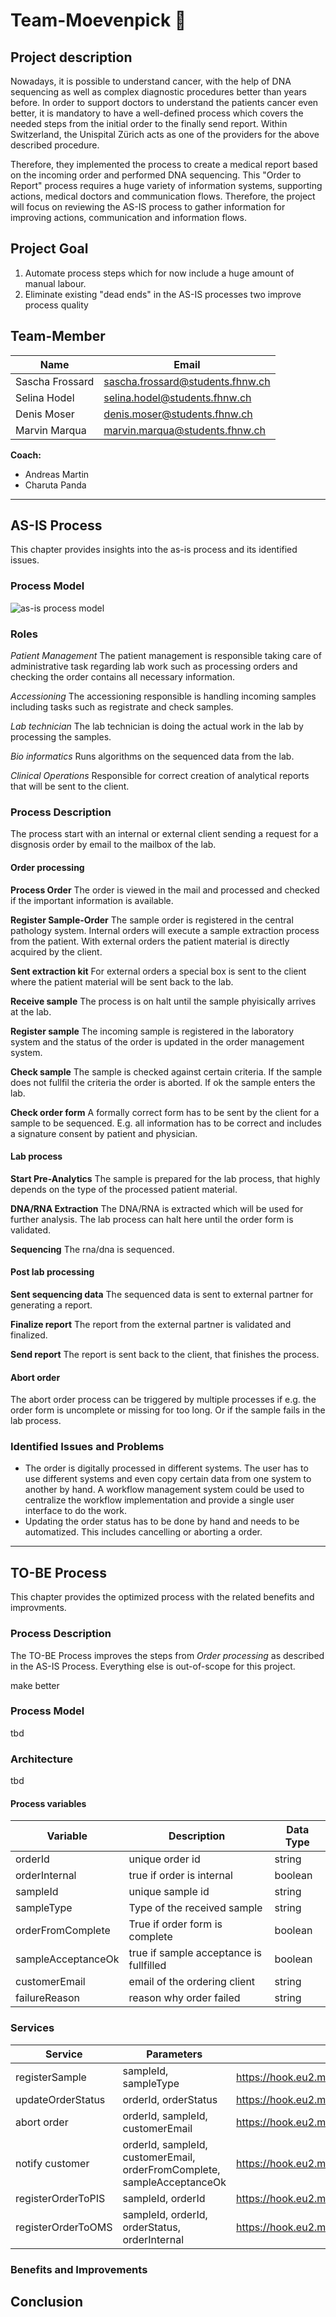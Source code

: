 # Team-Moevenpick 🍨

## Project description

Nowadays, it is possible to understand cancer, with the help of DNA sequencing as well as complex diagnostic procedures better than years before. In order to support doctors to understand the patients cancer even better, it is mandatory to have a well-defined process which covers the needed steps from the initial order to the finally send report.  Within Switzerland, the Unispital Zürich acts as one of the providers for the above described procedure.  

Therefore, they implemented the process to create a medical report based on the incoming order and performed DNA sequencing. This "Order to Report" process requires a huge variety of information systems, supporting actions, medical doctors and communication flows. Therefore, the project will focus on reviewing the AS-IS process to gather information for improving actions, communication and information flows. 

## Project Goal

1. Automate process steps which for now include a huge amount of manual labour. 
2. Eliminate existing "dead ends" in the AS-IS processes two improve process quality 

## Team-Member

|Name|Email|
|----------|---------------|
|Sascha Frossard|sascha.frossard@students.fhnw.ch|
|Selina Hodel|selina.hodel@students.fhnw.ch|
|Denis Moser|denis.moser@students.fhnw.ch|
|Marvin Marqua|marvin.marqua@students.fhnw.ch|  
  
**Coach:**  
- Andreas Martin
- Charuta Panda

---

## AS-IS Process

This chapter provides insights into the as-is process and its identified issues.

### Process Model

![as-is process model](00_Assets/AS-IS_Process.png)

### Roles

*Patient Management* The patient management is responsible taking care of administrative task regarding lab work such as processing orders and checking the order contains all necessary information.

*Accessioning* The accessioning responsible is handling incoming samples including tasks such as registrate and check samples.

*Lab technician* The lab technician is doing the actual work in the lab by processing the samples.

*Bio informatics* Runs algorithms on the sequenced data from the lab.

*Clinical Operations* Responsible for correct creation of analytical reports that will be sent to the client.

### Process Description

The process start with an internal or external client sending a request for a disgnosis order by email to the mailbox of the lab.

#### Order processing

**Process Order** The order is viewed in the mail and processed and checked if the important information is available.

**Register Sample-Order** The sample order is registered in the central pathology system. Internal orders will execute a sample extraction process from the patient. With external orders the patient material is directly acquired by the client.

**Sent extraction kit** For external orders a special box is sent to the client where the patient material will be sent back to the lab.

**Receive sample** The process is on halt until the sample phyisically arrives at the lab.

**Register sample** The incoming sample is registered in the laboratory system and the status of the order is updated in the order management system.

**Check sample** The sample is checked against certain criteria. If the sample does not fullfil the criteria the order is aborted. If ok the sample enters the lab.

**Check order form** A formally correct form has to be sent by the client for a sample to be sequenced. E.g. all information has to be correct and includes a signature consent by patient and physician.

#### Lab process

**Start Pre-Analytics** The sample is prepared for the lab process, that highly depends on the type of the processed patient material.

**DNA/RNA Extraction** The DNA/RNA is extracted which will be used for further analysis. The lab process can halt here until the order form is validated.

**Sequencing** The rna/dna is sequenced.

#### Post lab processing

**Sent sequencing data** The sequenced data is sent to external partner for generating a report.

**Finalize report** The report from the external partner is validated and finalized.

**Send report** The report is sent back to the client, that finishes the process.

#### Abort order

The abort order process can be triggered by multiple processes if e.g. the order form is uncomplete or missing for too long. Or if the sample fails in the lab process.

### Identified Issues and Problems

- The order is digitally processed in different systems. The user has to use different systems and even copy certain data from one system to another by hand. A workflow management system could be used to centralize the workflow implementation and provide a single user interface to do the work.
- Updating the order status has to be done by hand and needs to be automatized. This includes cancelling or aborting a order.

---

## TO-BE Process

This chapter provides the optimized process with the related benefits and improvments.

### Process Description

The TO-BE Process improves the steps from *Order processing* as described in the AS-IS Process. Everything else is out-of-scope for this project.

make better

### Process Model

tbd

### Architecture

tbd

#### Process variables

| Variable          | Description                           | Data Type    |
|-------------------|---------------------------------------|--------------|
|orderId            | unique order id                       | string       |
|orderInternal      | true if order is internal             | boolean       |
|sampleId           | unique sample id                      | string        |
|sampleType         | Type of the received sample           | string        | ffpe, dna, bonemarrow
|orderFromComplete  |True if order form is complete         | boolean       |
|sampleAcceptanceOk | true if sample acceptance is fullfilled | boolean     |
|customerEmail      | email of the ordering client          | string        |
|failureReason      | reason why order failed               | string        |

### Services

| Service           | Parameters                            | url    |
|-------------------|---------------------------------------|--------------|
|registerSample     | sampleId, sampleType                  | <https://hook.eu2.make.com/ycuwr6q9br1a17isbfccp6kpsvvcg3fd> |
|updateOrderStatus  | orderId, orderStatus                  | <https://hook.eu2.make.com/swvbhj5qjw62gad48ivy6r5704n55662> |
|abort order        | orderId, sampleId, customerEmail      | https://hook.eu2.make.com/7znnj319uhp4a1xuryaunn87gla72dcf   |
|notify customer    | orderId, sampleId, customerEmail,<br>orderFromComplete, sampleAcceptanceOk| https://hook.eu2.make.com/kvpu9ync60hgj1b46ycwzq00rpc0n4ge   |
|registerOrderToPIS | sampleId, orderId                             | <https://hook.eu2.make.com/ido2q831oxvbl0pwq4njjbyloh8rneuu> | 
|registerOrderToOMS | sampleId, orderId, orderStatus, orderInternal | <https://hook.eu2.make.com/4s0vhghjtmba9gshrsm2nk4mznu40yeq> | 

### Benefits and Improvements

## Conclusion
